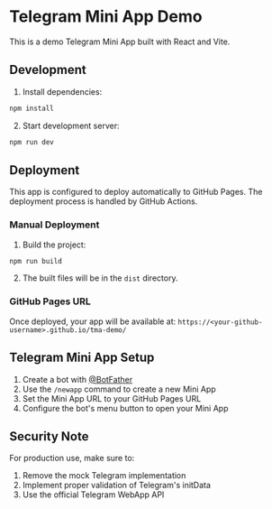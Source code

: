 # Telegram Mini App Demo

This is a demo Telegram Mini App built with React and Vite.

## Development

1. Install dependencies:
```bash
npm install
```

2. Start development server:
```bash
npm run dev
```

## Deployment

This app is configured to deploy automatically to GitHub Pages. The deployment process is handled by GitHub Actions.

### Manual Deployment

1. Build the project:
```bash
npm run build
```

2. The built files will be in the `dist` directory.

### GitHub Pages URL

Once deployed, your app will be available at:
`https://<your-github-username>.github.io/tma-demo/`

## Telegram Mini App Setup

1. Create a bot with [@BotFather](https://t.me/BotFather)
2. Use the `/newapp` command to create a new Mini App
3. Set the Mini App URL to your GitHub Pages URL
4. Configure the bot's menu button to open your Mini App

## Security Note

For production use, make sure to:
1. Remove the mock Telegram implementation
2. Implement proper validation of Telegram's initData
3. Use the official Telegram WebApp API
